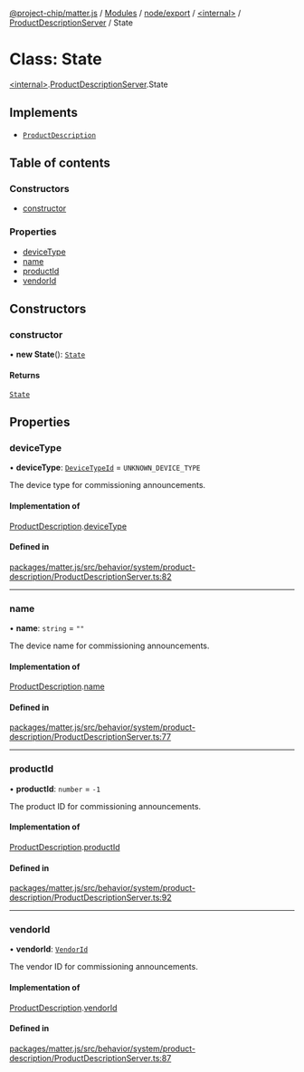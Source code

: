 [@project-chip/matter.js](../README.md) / [Modules](../modules.md) / [node/export](../modules/node_export.md) / [\<internal\>](../modules/node_export._internal_.md) / [ProductDescriptionServer](../modules/node_export._internal_.ProductDescriptionServer.md) / State

# Class: State

[\<internal\>](../modules/node_export._internal_.md).[ProductDescriptionServer](../modules/node_export._internal_.ProductDescriptionServer.md).State

## Implements

- [`ProductDescription`](../interfaces/behavior_cluster_export._internal_.ProductDescription.md)

## Table of contents

### Constructors

- [constructor](node_export._internal_.ProductDescriptionServer.State.md#constructor)

### Properties

- [deviceType](node_export._internal_.ProductDescriptionServer.State.md#devicetype)
- [name](node_export._internal_.ProductDescriptionServer.State.md#name)
- [productId](node_export._internal_.ProductDescriptionServer.State.md#productid)
- [vendorId](node_export._internal_.ProductDescriptionServer.State.md#vendorid)

## Constructors

### constructor

• **new State**(): [`State`](node_export._internal_.ProductDescriptionServer.State.md)

#### Returns

[`State`](node_export._internal_.ProductDescriptionServer.State.md)

## Properties

### deviceType

• **deviceType**: [`DeviceTypeId`](../modules/datatype_export.md#devicetypeid) = `UNKNOWN_DEVICE_TYPE`

The device type for commissioning announcements.

#### Implementation of

[ProductDescription](../interfaces/behavior_cluster_export._internal_.ProductDescription.md).[deviceType](../interfaces/behavior_cluster_export._internal_.ProductDescription.md#devicetype)

#### Defined in

[packages/matter.js/src/behavior/system/product-description/ProductDescriptionServer.ts:82](https://github.com/project-chip/matter.js/blob/6d3b6a5d957d88a9231d6ecab4bb41f8133112be/packages/matter.js/src/behavior/system/product-description/ProductDescriptionServer.ts#L82)

___

### name

• **name**: `string` = `""`

The device name for commissioning announcements.

#### Implementation of

[ProductDescription](../interfaces/behavior_cluster_export._internal_.ProductDescription.md).[name](../interfaces/behavior_cluster_export._internal_.ProductDescription.md#name)

#### Defined in

[packages/matter.js/src/behavior/system/product-description/ProductDescriptionServer.ts:77](https://github.com/project-chip/matter.js/blob/6d3b6a5d957d88a9231d6ecab4bb41f8133112be/packages/matter.js/src/behavior/system/product-description/ProductDescriptionServer.ts#L77)

___

### productId

• **productId**: `number` = `-1`

The product ID for commissioning announcements.

#### Implementation of

[ProductDescription](../interfaces/behavior_cluster_export._internal_.ProductDescription.md).[productId](../interfaces/behavior_cluster_export._internal_.ProductDescription.md#productid)

#### Defined in

[packages/matter.js/src/behavior/system/product-description/ProductDescriptionServer.ts:92](https://github.com/project-chip/matter.js/blob/6d3b6a5d957d88a9231d6ecab4bb41f8133112be/packages/matter.js/src/behavior/system/product-description/ProductDescriptionServer.ts#L92)

___

### vendorId

• **vendorId**: [`VendorId`](../modules/datatype_export.md#vendorid)

The vendor ID for commissioning announcements.

#### Implementation of

[ProductDescription](../interfaces/behavior_cluster_export._internal_.ProductDescription.md).[vendorId](../interfaces/behavior_cluster_export._internal_.ProductDescription.md#vendorid)

#### Defined in

[packages/matter.js/src/behavior/system/product-description/ProductDescriptionServer.ts:87](https://github.com/project-chip/matter.js/blob/6d3b6a5d957d88a9231d6ecab4bb41f8133112be/packages/matter.js/src/behavior/system/product-description/ProductDescriptionServer.ts#L87)
